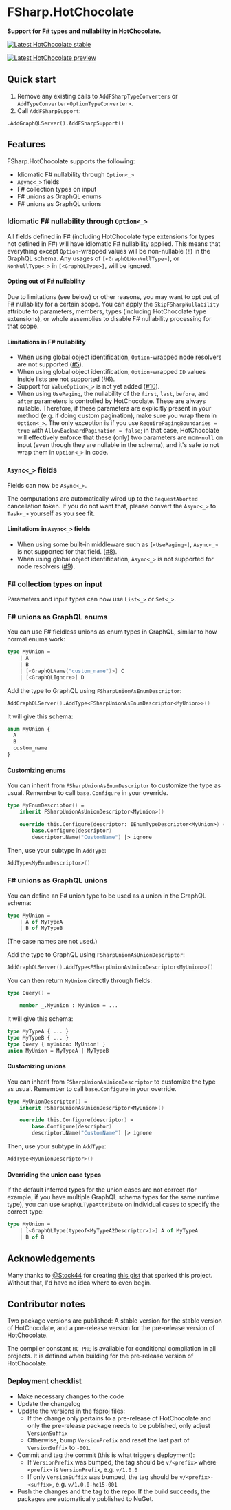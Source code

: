 # FSharp.HotChocolate

**Support for F# types and nullability in HotChocolate.**

[![Latest HotChocolate stable](https://github.com/cmeeren/FSharp.HotChocolate/actions/workflows/latest-hc-stable.yml/badge.svg)](https://github.com/cmeeren/FSharp.HotChocolate/actions/workflows/latest-hc-stable.yml)

[![Latest HotChocolate preview](https://github.com/cmeeren/FSharp.HotChocolate/actions/workflows/latest-hc-preview.yml/badge.svg)](https://github.com/cmeeren/FSharp.HotChocolate/actions/workflows/latest-hc-preview.yml)

## Quick start

1. Remove any existing calls to `AddFSharpTypeConverters` or `AddTypeConverter<OptionTypeConverter>`.
2. Call `AddFSharpSupport`:

```f#
.AddGraphQLServer().AddFSharpSupport()
```

## Features

FSharp.HotChocolate supports the following:

- Idiomatic F# nullability through `Option<_>`
- `Async<_>` fields
- F# collection types on input
- F# unions as GraphQL enums
- F# unions as GraphQL unions

### Idiomatic F# nullability through `Option<_>`

All fields defined in F# (including HotChocolate type extensions for types not defined in F#) will have idiomatic F#
nullability applied. This means that everything except `Option`-wrapped values will be non-nullable (`!`) in the GraphQL
schema. Any usages of `[<GraphQLNonNullType>]`, or `NonNullType<_>` in `[<GraphQLType>]`, will be ignored.

#### Opting out of F# nullability

Due to limitations (see below) or other reasons, you may want to opt out of F# nullability for a certain scope. You can
apply the `SkipFSharpNullability` attribute to parameters, members, types (including HotChocolate type extensions), or
whole assemblies to disable F# nullability processing for that scope.

#### Limitations in F# nullability

- When using global object identification, `Option`-wrapped node resolvers are not
  supported ([#5](https://github.com/cmeeren/HotChocolate.FSharp/issues/5)).
- When using global object identification, `Option`-wrapped `ID` values inside lists are not
  supported ([#6](https://github.com/cmeeren/HotChocolate.FSharp/issues/6)).
- Support for `ValueOption<_>` is not yet added ([#10](https://github.com/cmeeren/HotChocolate.FSharp/issues/10)).
- When using `UsePaging`, the nullability of the `first`, `last`, `before`, and `after` parameters is controlled by
  HotChocolate. These are always nullable. Therefore, if these parameters are explicitly present in your method (e.g. if
  doing custom pagination), make sure you wrap them in `Option<_>`. The only exception is if you use
  `RequirePagingBoundaries = true` with `AllowBackwardPagination = false`; in that case, HotChocolate will effectively
  enforce that these (only) two parameters are non-`null` on input (even though they are nullable in the schema), and
  it's safe to not wrap them in `Option<_>` in code.

### `Async<_>` fields

Fields can now be `Async<_>`.

The computations are automatically wired up to the `RequestAborted` cancellation token. If you do not want that, please
convert the `Async<_>` to `Task<_>` yourself as you see fit.

#### Limitations in `Async<_>` fields

- When using some built-in middleware such as
  `[<UsePaging>]`, `Async<_>` is not supported for that
  field. ([#8](https://github.com/cmeeren/HotChocolate.FSharp/issues/8)).
- When using global object identification, `Async<_>` is not supported for node
  resolvers ([#9](https://github.com/cmeeren/HotChocolate.FSharp/issues/9)).

### F# collection types on input

Parameters and input types can now use `List<_>` or `Set<_>`.

### F# unions as GraphQL enums

You can use F# fieldless unions as enum types in GraphQL, similar to how normal enums work:

```fsharp
type MyUnion =
    | A
    | B
    | [<GraphQLName("custom_name")>] C
    | [<GraphQLIgnore>] D
```

Add the type to GraphQL using `FSharpUnionAsEnumDescriptor`:

```fsharp
AddGraphQLServer().AddType<FSharpUnionAsEnumDescriptor<MyUnion>>()
```

It will give this schema:

```graphql
enum MyUnion {
  A
  B
  custom_name
}
```

#### Customizing enums

You can inherit from `FSharpUnionAsEnumDescriptor` to customize the type as usual. Remember to call `base.Configure` in
your override.

```fsharp
type MyEnumDescriptor() =
    inherit FSharpUnionAsUnionDescriptor<MyUnion>()

    override this.Configure(descriptor: IEnumTypeDescriptor<MyUnion>) =
        base.Configure(descriptor)
        descriptor.Name("CustomName") |> ignore
```

Then, use your subtype in `AddType`:

```fsharp
AddType<MyEnumDescriptor>()
```

### F# unions as GraphQL unions

You can define an F# union type to be used as a union in the GraphQL schema:

```fsharp
type MyUnion =
    | A of MyTypeA
    | B of MyTypeB
```

(The case names are not used.)

Add the type to GraphQL using `FSharpUnionAsUnionDescriptor`:

```fsharp
AddGraphQLServer().AddType<FSharpUnionAsUnionDescriptor<MyUnion>>()
```

You can then return `MyUnion` directly through fields:

```fsharp
type Query() =

    member _.MyUnion : MyUnion = ...
```

It will give this schema:

```graphql
type MyTypeA { ... }
type MyTypeB { ... }
type Query { myUnion: MyUnion! }
union MyUnion = MyTypeA | MyTypeB
```

#### Customizing unions

You can inherit from `FSharpUnionAsUnionDescriptor` to customize the type as usual. Remember to call `base.Configure` in
your override.

```fsharp
type MyUnionDescriptor() =
    inherit FSharpUnionAsUnionDescriptor<MyUnion>()

    override this.Configure(descriptor) =
        base.Configure(descriptor)
        descriptor.Name("CustomName") |> ignore
```

Then, use your subtype in `AddType`:

```fsharp
AddType<MyUnionDescriptor>()
```

#### Overriding the union case types

If the default inferred types for the union cases are not correct (for example, if you have multiple GraphQL schema
types for the same runtime type), you can use `GraphQLTypeAttribute` on individual cases to specify the correct type:

```fsharp
type MyUnion =
    | [<GraphQLType(typeof<MyTypeA2Descriptor>)>] A of MyTypeA
    | B of B
```

## Acknowledgements

Many thanks to [@Stock44](https://github.com/Stock44) for
creating [this gist](https://gist.github.com/Stock44/0f465a56fba5095fbf078b1d0ee4526a) that sparked this project.
Without that, I'd have no idea where to even begin.

## Contributor notes

Two package versions are published: A stable version for the stable version of HotChocolate, and a pre-release version
for the pre-release version of HotChocolate.

The compiler constant `HC_PRE` is available for conditional compilation in all projects. It is defined when building for
the pre-release version of HotChocolate.

### Deployment checklist

* Make necessary changes to the code
* Update the changelog
* Update the versions in the fsproj files:
  * If the change only pertains to a pre-release of HotChocolate and only the pre-release package needs to be published,
    only adjust `VersionSuffix`
  * Otherwise, bump `VersionPrefix` and reset the last part of `VersionSuffix` to `-001`.
* Commit and tag the commit (this is what triggers deployment):
  * If `VersionPrefix` was bumped, the tag should be `v/<prefix>` where `<prefix>` is `VersionPrefix`, e.g. `v/1.0.0`
  * If only `VersionSuffix` was bumped, the tag should be `v/<prefix>-<suffix>`, e.g. `v/1.0.0-hc15-001`
* Push the changes and the tag to the repo. If the build succeeds, the packages are automatically published to NuGet.
